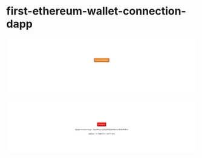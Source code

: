 # first-ethereum-wallet-connection-dapp

![](https://github.com/eraykisabacak/first-ethereum-wallet-connection-dapp/blob/main/images/firstimage.png)

![](https://github.com/eraykisabacak/first-ethereum-wallet-connection-dapp/blob/main/images/secondimage.png)

